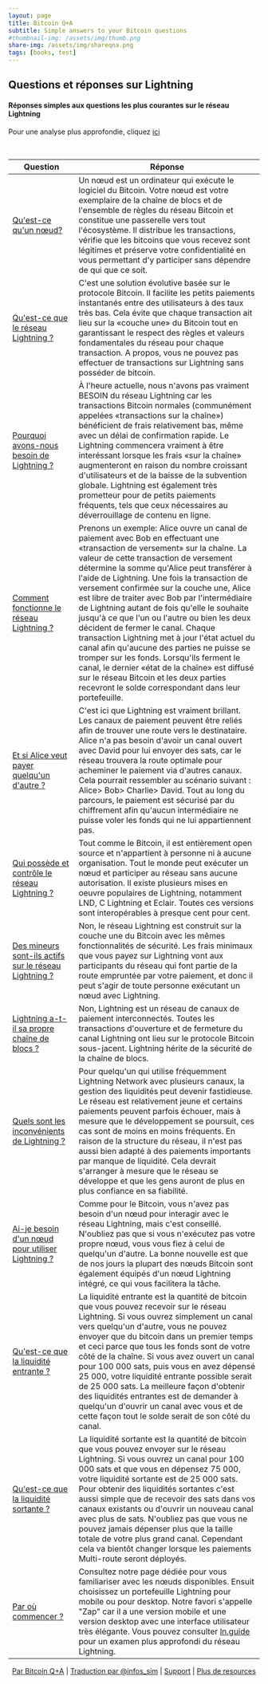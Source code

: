 ```yaml
---
layout: page
title: Bitcoin Q+A
subtitle: Simple answers to your Bitcoin questions
#thumbnail-img: /assets/img/thumb.png
share-img: /assets/img/shareqna.png
tags: [books, test]
---
```


## Questions et réponses sur Lightning

#### Réponses simples aux questions les plus courantes sur le réseau Lightning

Pour une analyse plus approfondie, cliquez [ici](https://bitcoiner.guide/lightning)

<br/>


| Question                                                   | Réponse                                                                             |
|------------------------------------------------------------|------------------------------------------------------------------------------------|  
| [Qu'est-ce qu'un nœud?]() | Un nœud est un ordinateur qui exécute le logiciel du  Bitcoin. Votre nœud est votre exemplaire de la chaîne de blocs et de l'ensemble de règles du réseau Bitcoin et constitue une passerelle vers tout l'écosystème. Il distribue les transactions, vérifie que les bitcoins que vous recevez sont légitimes et préserve votre confidentialité en vous permettant d'y participer sans dépendre de qui que ce soit. |
| [Qu'est-ce que le réseau Lightning ?]() | C'est une solution évolutive basée sur le protocole Bitcoin. Il facilite les petits paiements instantanés entre des utilisateurs à des taux très bas. Cela évite que chaque transaction ait lieu sur la «couche une» du Bitcoin tout en garantissant le respect des règles et valeurs fondamentales du réseau pour chaque transaction. A propos, vous ne pouvez pas effectuer de transactions sur Lightning sans posséder de bitcoin.|
| [Pourquoi avons-nous besoin de Lightning ?]() | À l'heure actuelle, nous n'avons pas vraiment BESOIN du réseau Lightning car les transactions Bitcoin normales (communément appelées «transactions sur la chaîne») bénéficient de frais relativement bas, même avec un délai de confirmation rapide. Le Lightning commencera vraiment à être interéssant lorsque les frais «sur la chaîne» augmenteront en raison du nombre croissant d'utilisateurs et de la baisse de la subvention globale. Lightning est également très prometteur pour de petits paiements fréquents, tels que ceux nécessaires au déverrouillage de contenu en ligne. |
| [Comment fonctionne le réseau Lightning ?]() | Prenons un exemple: Alice ouvre un canal de paiement avec Bob en effectuant une «transaction de versement» sur la chaîne. La valeur de cette transaction de versement détermine la somme qu'Alice peut transférer à l'aide de Lightning. Une fois la transaction de versement confirmée sur la couche une, Alice est libre de traiter avec Bob par l'intermédiaire de Lightning autant de fois qu'elle le souhaite jusqu'à ce que l'un ou l'autre ou bien les deux décident de fermer le canal. Chaque transaction Lightning met à jour l'état actuel du canal afin qu'aucune des parties ne puisse se tromper sur les fonds. Lorsqu'ils ferment le canal, le dernier «état de la chaîne» est diffusé sur le réseau Bitcoin et les deux parties recevront le solde correspondant dans leur portefeuille. |
| [Et si Alice veut payer quelqu'un d'autre ?]() | C'est ici que Lightning est vraiment brillant. Les canaux de paiement peuvent être reliés afin de trouver une route vers le destinataire. Alice n'a pas besoin d'avoir un canal ouvert avec David pour lui envoyer des sats, car le réseau trouvera la route optimale pour acheminer le paiement via d'autres canaux. Cela pourrait ressembler au scénario suivant : Alice> Bob> Charlie> David. Tout au long du parcours, le paiement est sécurisé par du chiffrement afin qu'aucun intermédiaire ne puisse voler les fonds qui ne lui appartiennent pas. |
| [Qui possède et contrôle le réseau Lightning ?]() | Tout comme le Bitcoin, il est entièrement open source et n'appartient à personne ni à aucune organisation. Tout le monde peut exécuter un nœud et participer au réseau sans aucune autorisation. Il existe plusieurs mises en oeuvre populaires de Lightning, notamment LND, C Lightning et Eclair. Toutes ces versions sont interopérables à presque cent pour cent. |
| [Des mineurs sont-ils actifs sur le réseau Lightning ?]() | Non, le réseau Lightning est construit sur la couche une du Bitcoin avec les mêmes fonctionnalités de sécurité. Les frais minimaux que vous payez sur Lightning vont aux participants du réseau qui font partie de la route empruntée par votre paiement, et donc il peut s'agir de toute personne exécutant un nœud avec Lightning. |
| [Lightning a-t-il sa propre chaîne de blocs ?]() | Non, Lightning est un réseau de canaux de paiement interconnectés. Toutes les transactions d'ouverture et de fermeture du canal Lightning ont lieu sur le protocole Bitcoin sous-jacent. Lightning hérite de la sécurité de la chaîne de blocs. |
| [Quels sont les inconvénients de Lightning ?]() | Pour quelqu'un qui utilise fréquemment Lightning Network avec plusieurs canaux, la gestion des liquidités peut devenir fastidieuse. Le réseau est relativement jeune et certains paiements peuvent parfois échouer, mais à mesure que le développement se poursuit, ces cas sont de moins en moins fréquents. En raison de la structure du réseau, il n'est pas aussi bien adapté à des paiements importants par manque de liquidité. Cela devrait s'arranger à mesure que le réseau se développe et que les gens auront de plus en plus confiance en sa fiabilité. |
| [Ai-je besoin d'un nœud pour utiliser Lightning ?]() | Comme pour le Bitcoin, vous n'avez pas besoin d'un nœud pour interagir avec le réseau Lightning, mais c'est conseillé. N'oubliez pas que si vous n'exécutez pas votre propre nœud, vous vous fiez à celui de quelqu'un d'autre. La bonne nouvelle est que de nos jours la plupart des nœuds Bitcoin sont également équipés d'un nœud Lightning intégré, ce qui vous facilitera la tâche. |
| [Qu'est-ce que la liquidité entrante ?]() | La liquidité entrante est la quantité de bitcoin que vous pouvez recevoir sur le réseau Lightning. Si vous ouvrez simplement un canal vers quelqu'un d'autre, vous ne pouvez envoyer que du bitcoin dans un premier temps et ceci parce que tous les fonds sont de votre côté de la chaîne. Si vous avez ouvert un canal pour 100 000 sats, puis vous en avez dépensé 25 000, votre liquidité entrante possible serait de 25 000 sats. La meilleure façon d'obtenir des liquidités entrantes est de demander à quelqu'un d'ouvrir un canal avec vous et de cette façon tout le solde serait de son côté du canal. |
| [Qu'est-ce que la liquidité sortante ?]() |  La liquidité sortante est la quantité de bitcoin que vous pouvez envoyer sur le réseau Lightning. Si vous ouvrez un canal pour 100 000 sats et que vous en dépensez 75 000, votre liquidité sortante est de 25 000 sats. Pour obtenir des liquidités sortantes c'est aussi simple que de recevoir des sats dans vos canaux existants ou d'ouvrir un nouveau canal avec plus de sats. N'oubliez pas que vous ne pouvez jamais dépenser plus que la taille totale de votre plus grand canal. Cependant cela va bientôt changer lorsque les paiements Multi-route seront déployés. |
| [Par où commencer ?]() | Consultez notre page dédiée pour vous familiariser avec les nœuds disponibles. Ensuit choisissez un portefeuille Lightning pour mobile ou pour desktop. Notre favori s'appelle "Zap" car il a une version mobile et une version desktop avec une interface utilisateur très élégante. Vous pouvez consulter [ln.guide](https://bitcoiner.guide/lightning/fr/) pour un examen plus approfondi du réseau Lightning. |


    
<p align="center">
  <a href="https://twitter.com/BitcoinQ_A">Par Bitcoin Q+A</a> |
  <a href="https://twitter.com/infos_sim">Traduction par @infos_sim</a> |
  <a href="https://tips.bitcoiner.guide">Support</a> |
  <a href="/">Plus de resources</a>
  <br><br>
</p>

